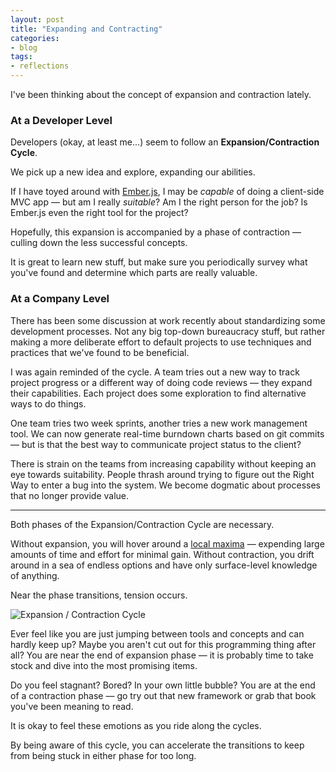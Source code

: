 ```yaml
---
layout: post
title: "Expanding and Contracting"
categories:
- blog
tags:
- reflections
---
```


I've been thinking about the concept of expansion and contraction lately.

### At a Developer Level
Developers (okay, at least me...) seem to follow an **Expansion/Contraction Cycle**.

We pick up a new idea and explore, expanding our abilities. 

If I have toyed around with [Ember.js][ember], I may be *capable* of doing a client-side MVC app &mdash; but am I really 
*suitable*? Am I the right person for the job? Is Ember.js even the right tool for the project?

[ember]: http://emberjs.com/

Hopefully, this expansion is accompanied by a phase of contraction &mdash; culling down the less successful concepts.

It is great to learn new stuff, but make sure you periodically survey what you've found and determine which
parts are really valuable.

### At a Company Level
There has been some discussion at work recently about standardizing some development processes. Not
any big top-down bureaucracy stuff, but rather making a more deliberate effort to default projects to
use techniques and practices that we've found to be beneficial.

I was again reminded of the cycle. A team tries out a new way to track project progress or a different way
of doing code reviews &mdash; they expand their capabilities. Each project does some exploration to find alternative
ways to do things.

One team tries two week sprints, another tries a new work management tool. We can now generate real-time
burndown charts based on git commits &mdash; but is that the best way to communicate project status to the client?

There is strain on the teams from increasing capability without keeping an eye towards suitability. People
thrash around trying to figure out the Right Way to enter a bug into the system. We become dogmatic about
processes that no longer provide value.

---

Both phases of the Expansion/Contraction Cycle are necessary. 

Without expansion, you will hover around a [local maxima][max] &mdash; expending large amounts of time and effort 
for minimal gain. Without contraction, you drift around in a sea of endless options and have only surface-level
knowledge of anything.

[max]: http://en.wikipedia.org/wiki/Maxima_and_minima

Near the phase transitions, tension occurs.

<div class="pic">
  <img alt="Expansion / Contraction Cycle" src="{{site.url}}/static/cycle.png">
</div>

Ever feel like you are just jumping between tools and concepts and can hardly keep up? Maybe you aren't
cut out for this programming thing after all? You are near the end of expansion phase &mdash; it is probably time to 
take stock and dive into the most promising items.

Do you feel stagnant? Bored? In your own little bubble? You are at the end of a contraction phase &mdash; go try out
that new framework or grab that book you've been meaning to read.

It is okay to feel these emotions as you ride along the cycles. 

By being aware of this cycle, you can accelerate the transitions to keep from being stuck in either phase for too long.